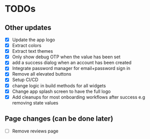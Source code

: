 # TODOs

## Other updates

- [x] Update the app logo
- [x] Extract colors
- [x] Extract text themes
- [x] Only show debug OTP when the value has been set
- [x] add a success dialog when an account has been created
- [x] Integrate password manager for email+password sign in
- [x] Remove all elevated buttons
- [x] Setup CI/CD
- [x] change logic in build methods for all widgets
- [x] Change app splash screen to have the full logo
- [x] Add cleanups for most onboarding workflows after success e.g removing state values

## Page changes (can be done later)

- [ ] Remove reviews page
